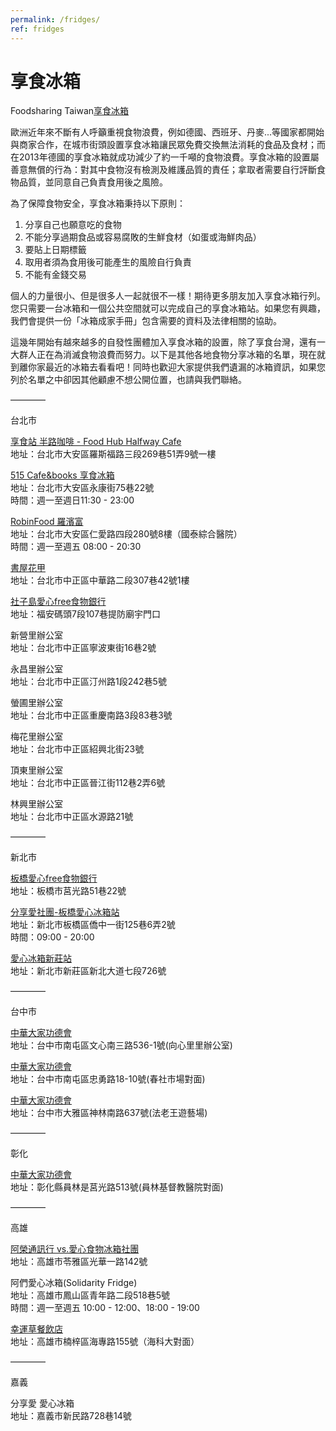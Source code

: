 ```yaml
---
permalink: /fridges/
ref: fridges
---
```


# 享食冰箱

Foodsharing Taiwan[享食冰箱](https://drive.google.com/file/d/15cWiWr9Pvj-4s1pPWjtp7dTYd_6uZTGm/view?usp=sharing)

歐洲近年來不斷有人呼籲重視食物浪費，例如德國、西班牙、丹麥...等國家都開始與商家合作，在城市街頭設置享食冰箱讓民眾免費交換無法消耗的食品及食材；而在2013年德國的享食冰箱就成功減少了約一千噸的食物浪費。享食冰箱的設置屬善意無償的行為：對其中食物沒有檢測及維護品質的責任；拿取者需要自行評斷食物品質，並同意自己負責食用後之風險。

為了保障食物安全，享食冰箱秉持以下原則：

1. 分享自己也願意吃的食物 
2. 不能分享過期食品或容易腐敗的生鮮食材（如蛋或海鮮肉品）
3. 要貼上日期標籤
4. 取用者須為食用後可能產生的風險自行負責
5. 不能有金錢交易 

個人的力量很小、但是很多人一起就很不一樣！期待更多朋友加入享食冰箱行列。您只需要一台冰箱和一個公共空間就可以完成自己的享食冰箱站。如果您有興趣，我們會提供一份「冰箱成家手冊」包含需要的資料及法律相關的協助。

這幾年開始有越來越多的自發性團體加入享食冰箱的設置，除了享食台灣，還有一大群人正在為消滅食物浪費而努力。以下是其他各地食物分享冰箱的名單，現在就到離你家最近的冰箱去看看吧！同時也歡迎大家提供我們遺漏的冰箱資訊，如果您列於名單之中卻因其他顧慮不想公開位置，也請與我們聯絡。

————

台北市

[享食站 半路咖啡 - Food Hub Halfway Cafe](https://www.facebook.com/groups/FHHWK) 
<br />地址：台北市大安區羅斯福路三段269巷51弄9號一樓

[515 Cafe&books 享食冰箱](https://www.facebook.com/groups/137047096987597)
<br />地址：台北市大安區永康街75巷22號
<br />時間：週一至週日11:30 - 23:00

[RobinFood 羅濱富](https://www.facebook.com/Share.RobinFood/) 
<br />地址：台北市大安區仁愛路四段280號8樓（國泰綜合醫院） 
<br />時間：週一至週五 08:00 - 20:30

[書屋花甲](https://www.facebook.com/housebook60/) 
<br />地址：台北市中正區中華路二段307巷42號1樓

[社子島愛心free食物銀行](https://www.facebook.com/392100044493153/)
<br />地址：福安碼頭7段107巷提防廟宇門口

新營里辦公室 
<br />地址：台北市中正區寧波東街16巷2號

永昌里辦公室 
<br />地址：台北市中正區汀州路1段242巷5號

螢圃里辦公室 
<br />地址：台北市中正區重慶南路3段83巷3號

梅花里辦公室
<br />地址：台北市中正區紹興北街23號

頂東里辦公室 
<br />地址：台北市中正區晉江街112巷2弄6號

林興里辦公室 
<br />地址：台北市中正區水源路21號

————

新北市

[板橋愛心free食物銀行](https://www.facebook.com/Love.Free.Food/) 
<br />地址：板橋市莒光路51巷22號

[分享愛社團-板橋愛心冰箱站](https://www.facebook.com/133147634012858/)
<br />地址：新北市板橋區僑中一街125巷6弄2號 
<br />時間：09:00 - 20:00

[愛心冰箱新莊站](https://www.facebook.com/LOVEREFRIGERATOR/)
<br />地址：新北市新莊區新北大道七段726號

————

台中市

[中華大家功德會](http://www.dajia.org.tw/RWD01/OnePage.aspx?tid=89)
<br />地址：台中市南屯區文心南三路536-1號(向心里里辦公室)

[中華大家功德會](http://www.dajia.org.tw/RWD01/OnePage.aspx?tid=89)
<br />地址：台中市南屯區忠勇路18-10號(春社市場對面)


[中華大家功德會](http://www.dajia.org.tw/RWD01/OnePage.aspx?tid=89)
<br />地址：台中市大雅區神林南路637號(法老王遊藝場)


————

彰化

[中華大家功德會](http://www.dajia.org.tw/RWD01/OnePage.aspx?tid=89) 
<br />地址：彰化縣員林是莒光路513號(員林基督教醫院對面)

————

高雄

[阿榮通訊行 vs.愛心食物冰箱社團](https://www.facebook.com/groups/217928308379515/) 
<br />地址：高雄市苓雅區光華一路142號

阿們愛心冰箱(Solidarity Fridge) 
<br />地址：高雄市鳳山區青年路二段518巷5號
<br />時間：週一至週五 10:00 - 12:00、18:00 - 19:00
 
[幸運草餐飲店](https://www.facebook.com/groups/350488518616424/) 
<br />地址：高雄市楠梓區海專路155號（海科大對面）

————

嘉義

分享愛 愛心冰箱 
<br />地址：嘉義市新民路728巷14號




